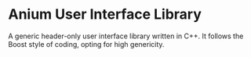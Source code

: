 Anium User Interface Library
============================

A generic header-only user interface library written in C++. It follows the Boost style of coding, opting for high genericity.
